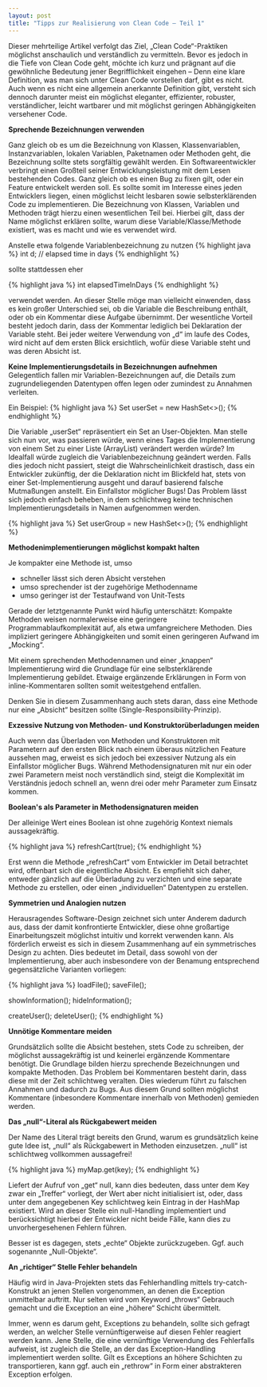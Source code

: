 ```yaml
---
layout: post
title: "Tipps zur Realisierung von Clean Code – Teil 1"
---
```



Dieser mehrteilige Artikel verfolgt das Ziel, „Clean Code“-Praktiken möglichst anschaulich und verständlich zu vermitteln. Bevor es jedoch in die Tiefe von Clean Code geht, möchte ich kurz und prägnant auf die gewöhnliche Bedeutung jener Begrifflichkeit eingehen – Denn eine klare Definition, was man sich unter Clean Code vorstellen darf, gibt es nicht. Auch wenn es nicht eine allgemein anerkannte Definition gibt, versteht sich dennoch darunter meist ein möglichst eleganter, effizienter, robuster, verständlicher, leicht wartbarer und mit möglichst geringen Abhängigkeiten versehener Code.

<strong>Sprechende Bezeichnungen verwenden</strong>

Ganz gleich ob es um die Bezeichnung von Klassen, Klassenvariablen, Instanzvariablen, lokalen Variablen, Paketnamen oder Methoden geht, die Bezeichnung sollte stets sorgfältig gewählt werden.  Ein Softwareentwickler verbringt einen Großteil seiner Entwicklungsleistung mit dem Lesen bestehenden Codes. Ganz gleich ob es einen Bug zu fixen gilt, oder ein Feature entwickelt werden soll. Es sollte somit im Interesse eines jeden Entwicklers liegen, einen möglichst leicht lesbaren sowie selbsterklärenden Code zu implementieren. Die Bezeichnung von Klassen, Variablen und Methoden trägt hierzu einen wesentlichen Teil bei. Hierbei gilt, dass der Name möglichst erklären sollte, warum diese Variable/Klasse/Methode existiert, was es macht und wie es verwendet wird.

Anstelle etwa folgende Variablenbezeichnung zu nutzen
{% highlight java %}
int d; // elapsed time in days
     {% endhighlight %}
     
sollte stattdessen eher

{% highlight java %}
int elapsedTimeInDays
{% endhighlight %}

verwendet werden.
An dieser Stelle möge man vielleicht einwenden, dass es kein großer Unterschied sei, ob die Variable die Beschreibung enthält, oder ob ein Kommentar diese Aufgabe übernimmt. Der wesentliche Vorteil besteht jedoch darin, dass der Kommentar lediglich bei Deklaration der Variable steht. Bei jeder weitere Verwendung von „d“ im laufe des Codes, wird nicht auf dem ersten Blick ersichtlich, wofür diese Variable steht und was deren Absicht ist.


<strong>Keine Implementierungsdetails in Bezeichnungen aufnehmen</strong>
Gelegentlich fallen mir Variablen-Bezeichnungen auf, die Details zum zugrundeliegenden Datentypen offen legen oder zumindest zu Annahmen verleiten.

Ein Beispiel:
{% highlight java %}
Set<User> userSet = new HashSet<>();
{% endhighlight %}

Die Variable „userSet“ repräsentiert ein Set an User-Objekten. Man stelle sich nun vor, was passieren würde, wenn eines Tages die Implementierung von einem Set zu einer Liste (ArrayList) verändert werden würde? Im Idealfall würde zugleich die Variablenbezeichnung geändert werden. Falls dies jedoch nicht passiert, steigt die Wahrscheinlichkeit drastisch, dass ein Entwickler zukünftig, der die Deklaration nicht im Blickfeld hat, stets von einer Set-Implementierung ausgeht und darauf basierend falsche Mutmaßungen anstellt. Ein Einfallstor möglicher Bugs! Das Problem lässt sich jedoch einfach beheben, in dem schlichtweg keine technischen Implementierungsdetails in Namen aufgenommen werden.

{% highlight java %}
Set<User> userGroup = new HashSet<>();
{% endhighlight %}

<strong>Methodenimplementierungen möglichst kompakt halten</strong>

Je kompakter eine Methode ist, umso
- schneller lässt sich deren Absicht verstehen
- umso sprechender ist der zugehörige Methodenname
- umso geringer ist der Testaufwand von Unit-Tests

Gerade der letztgenannte Punkt wird häufig unterschätzt: Kompakte Methoden weisen normalerweise eine geringere Programmablaufkomplexität auf, als etwa umfangreichere Methoden.  Dies impliziert geringere Abhängigkeiten und somit einen geringeren Aufwand im „Mocking“.

Mit einem sprechenden Methodennamen und einer „knappen“ Implementierung wird die Grundlage für eine selbsterklärende Implementierung gebildet. Etwaige ergänzende Erklärungen in Form von inline-Kommentaren sollten somit weitestgehend entfallen.

Denken Sie in diesem Zusammenhang auch stets daran, dass eine Methode nur eine „Absicht“ besitzen sollte (Single-Responsibility-Prinzip).

<strong>Exzessive Nutzung von Methoden- und Konstruktorüberladungen meiden</strong>

Auch wenn das Überladen von Methoden und Konstruktoren mit Parametern auf den ersten Blick nach einem überaus nützlichen Feature aussehen mag, erweist es sich jedoch bei exzessiver Nutzung als ein Einfallstor möglicher Bugs. Während Methodensignaturen mit nur ein oder zwei Parametern meist noch verständlich sind, steigt die Komplexität im Verständnis jedoch schnell an, wenn drei oder mehr Parameter zum Einsatz kommen.

<strong>Boolean's als Parameter in Methodensignaturen meiden</strong>

Der alleinige Wert eines Boolean ist ohne zugehörig Kontext niemals aussagekräftig.

{% highlight java %}
refreshCart(true);
{% endhighlight %}

Erst wenn die Methode „refreshCart“ vom Entwickler im Detail betrachtet wird, offenbart sich die eigentliche Absicht. Es empfiehlt sich daher, entweder gänzlich auf die Überladung zu verzichten und eine separate Methode zu erstellen, oder einen „individuellen“ Datentypen zu erstellen.

<strong>Symmetrien und Analogien nutzen</strong>

Herausragendes Software-Design zeichnet sich unter Anderem dadurch aus, dass der damit konfrontierte Entwickler, diese ohne großartige Einarbeitungszeit möglichst intuitiv und korrekt verwenden kann. Als förderlich erweist es sich in diesem Zusammenhang auf ein symmetrisches Design zu achten.
Dies bedeutet im Detail, dass sowohl von der Implementierung, aber auch insbesondere von der Benamung entsprechend gegensätzliche Varianten vorliegen:

{% highlight java %}
loadFile();
saveFile();

showInformation();
hideInformation();

createUser();
deleteUser();
{% endhighlight %}

<strong>Unnötige Kommentare meiden</strong>

Grundsätzlich sollte die Absicht bestehen, stets Code zu schreiben, der möglichst aussagekräftig ist und keinerlei ergänzende Kommentare benötigt. Die Grundlage bilden hierzu sprechende Bezeichnungen und kompakte Methoden. Das Problem bei Kommentaren besteht darin, dass diese mit der Zeit schlichtweg veralten. Dies wiederum führt zu falschen Annahmen und dadurch zu Bugs. Aus diesem Grund sollten möglichst Kommentare (inbesondere Kommentare innerhalb von Methoden) gemieden werden.

<strong>Das „null“-Literal als Rückgabewert meiden</strong>

Der Name des Literal trägt bereits den Grund, warum es grundsätzlich keine gute Idee ist, „null“ als Rückgabewert in Methoden einzusetzen. „null“ ist schlichtweg vollkommen aussagefrei!

{% highlight java %}
myMap.get(key);
{% endhighlight %}

Liefert der Aufruf von „get“ null, kann dies bedeuten, dass unter dem Key zwar ein „Treffer“ vorliegt, der Wert aber nicht initialisiert ist, oder, dass unter dem angegebenen Key schlichtweg kein Eintrag in der HashMap existiert. Wird an dieser Stelle ein null-Handling implementiert und berücksichtigt hierbei der Entwickler nicht beide Fälle, kann dies zu unvorhergesehenen Fehlern führen.

Besser ist es dagegen, stets „echte“ Objekte zurückzugeben. Ggf. auch sogenannte „Null-Objekte“.


<strong>An „richtiger“ Stelle Fehler behandeln</strong>

Häufig wird in Java-Projekten stets das Fehlerhandling mittels try-catch-Konstrukt an jenen Stellen vorgenommen, an denen die Exception unmittelbar auftritt. Nur selten wird vom Keyword „throws“ Gebrauch gemacht und die Exception an eine „höhere“ Schicht übermittelt.

Immer, wenn es darum geht, Exceptions zu behandeln, sollte sich gefragt werden, an welcher Stelle vernünftigerweise auf diesen Fehler reagiert werden kann. Jene Stelle, die eine vernünftige Verwendung des Fehlerfalls aufweist, ist zugleich die Stelle, an der das Exception-Handling implementiert werden sollte. Gilt es Exceptions an höhere Schichten zu transportieren, kann ggf. auch ein „rethrow“ in Form einer abstrakteren Exception erfolgen.
